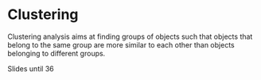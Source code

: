 # Clustering

Clustering analysis aims at finding groups of objects such that objects that belong to the same group are more similar to each other than objects belonging to different groups.

Slides until 36